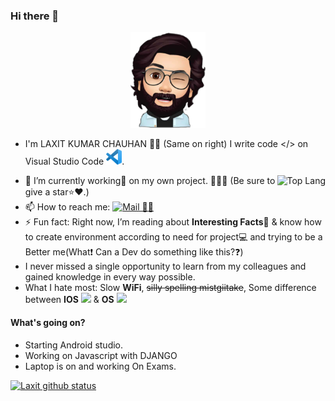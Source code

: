 ### Hi there 👋
 <p align="center">
<img src="src/AVATAR.png" alt="Avatar" width="120px">
</p>

- I'm LAXIT KUMAR CHAUHAN 🧒🏻 (Same on right) I write code </> on Visual Studio Code <img src="src/vs.png" width="25">.
<img src="https://github-readme-stats.vercel.app/api/top-langs/?username=kumarlaxit&theme=radical" alt="Top Lang" align="right"/>

 - 🔭 I’m currently working💼 on my own project. 📝🌳🌲 (Be sure to give a star⭐️❤️.)
 - 📫 How to reach me: [![Mail 📩📧](src/gmail.png)](mailto:kumarlaxitchauhan1410@gmail.com)
 - ⚡️ Fun fact: Right now, I’m reading about **Interesting Facts**📒 & know how to create environment according to need for project💻 and trying to be a Better me(What❗️ Can a Dev do something like this?❓)
 -  I never missed a single opportunity to learn from my colleagues and gained knowledge in every way possible.
 - What I hate most: Slow **WiFi**,  ~~silly spelling mistgiitake~~, Some difference between **IOS** <img src="src/IOS.png" width="25"> & **OS** <img src="src/OS.png" width="25">

#### What's going on?
 - Starting Android studio.
 - Working on Javascript with DJANGO
 - Laptop is on and working On Exams.


[![Laxit github status](https://github-readme-stats.vercel.app/api?username=kumarlaxit&count_private=true&show_icons=true&theme=radical)](https://github.com/anuraghazra/github-readme-stats)
<!-- #### Do you have any blog?
Yup we got you covered i am too much excited.
There is a too long story how this came to life. The story will be in about section. Wanna visit, just click on this👇👇.
<p align="center">
  <a href="https://blog.darkraspberry.me"><img src="../../blob/master/src/blog.png" alt="blog" /><a>
</p> -->


